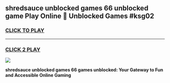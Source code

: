 
## shredsauce unblocked games 66 unblocked game Play Online 👋 Unblocked Games #ksg02
<h3>
<a href="https://premium.freeplayer.one?title=shredsauce_unblocked_games_66&ref=21F">CLICK TO PLAY</a></h3>
<hr>

<h3>
<a href="https://premium.freeplayer.one?title=shredsauce_unblocked_games_66&ref=21F">CLICK 2 PLAY</a>
  
</h3>

<a href="https://premium.freeplayer.one?title=shredsauce_unblocked_games_66&ref=21F/"><img src="https://clearcache.store/games.png"></a>


**shredsauce unblocked games 66 games unblocked: Your Gateway to Fun and Accessible Online Gaming**
